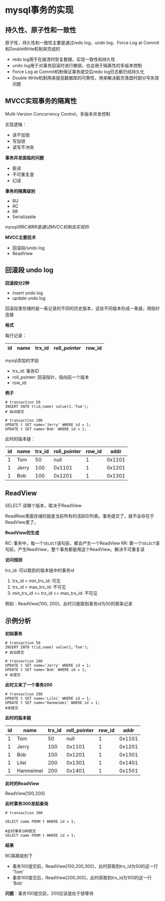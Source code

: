 # mysql事务的实现

## 持久性、原子性和一致性

原子性，持久性和一致性主要是通过redo log、undo log、Force Log at Commit和DoubleWrite机制来完成的

- redo log用于在崩溃时恢复数据，实现一致性和持久性
- undo log用于对事务回滚时进行撤销，也会用于隔离性的多版本控制
- Force Log at Commit机制保证事务提交后redo log日志都已经持久化
- Double Write机制用来提高数据库的可靠性，用来解决脏页落盘时部分写失效问题

## MVCC实现事务的隔离性

Multi-Version Concurrency Control，多版本并发控制

实现逻辑：
- 读不加锁
- 写加锁
- 读写不冲突

**事务并发面临的问题**

- 脏读
- 不可重复度
- 幻读

**事务的隔离级别**

- RU
- RC
- RR
- Serializable

*mysql的RC和RR是通过MVCC机制去实现的*

**MVCC主要技术**

- 回滚段/undo log
- ReadView

## 回滚段 undo log


**回滚段分2种**

- insert undo log
- update undo log

回滚段里存储的是一条记录的不同的历史版本，这些不同版本形成一条链，用指针连接

**格式**

每行记录：

| id  | name | trx_id | roll_pointer | row_id |
| --- | ---- | ------ | ------------ | ------ |

mysql添加的字段

- trx_id: 事务ID
- roll_pointer: 回滚指针，指向前一个版本
- row_id:

**例子**

```
# transaction 50
INSERT INTO t(id,name) value(1,'Tom');
# 自动提交

# transaction 100
UPDATE t SET name='Jerry' WHERE id = 1;
UPDATE t SET name='Bob' WHERE id = 1;
```

此时的版本链：

| id  | name  | trx_id | roll_pointer | row_id | addr   |
| --- | ----- | ------ | ------------ | ------ | ------ |
| 1   | Tom   | 50     | null         | 1      | 0x1101 |
| 1   | Jerry | 100    | 0x1101       | 1      | 0x1201 |
| 1   | Bob   | 100    | 0x1201       | 1      | 0x1301 |


## ReadView

SELECT 读哪个版本，取决于ReadView

ReadRiew里面存储的就是当前所有的活跃ID列表。事务提交了，就不会存在于ReadView里了。





**ReadView的生成**

RC: 事务中，每一个`SELECT`语句前，都会产生一个ReadView
RR: 第一个`SELECT`语句前，产生ReadView，整个事务都是用这个ReadView。解决不可重复读

**访问规则**

trx_id: 可以取到的版本链中的事务id

1. trx_id < min_trx_id: 可见
2. trx_id > max_trx_id: 不可见
3. min_trx_id <= trx_id <= max_trx_id: 不可见

例如：ReadView[100, 200]，此时只能取到事务id为50的那条记录

## 示例分析

**初始事务**

```
# transaction 50
INSERT INTO t(id,name) value(1,'Tom');
# 自动提交

# transaction 100
UPDATE t SET name='Jerry' WHERE id = 1;
UPDATE t SET name='Bob' WHERE id = 1;
# 未提交
```

**此时又来了一个事务200**

```
# transaction 200
UPDATE t SET name='Lilei' WHERE id = 1;
UPDATE t SET name='Hanmeimei' WHERE id = 1;
#未提交
```

**此时的版本链**

| id  | name      | trx_id | roll_pointer | row_id | addr   |
| --- | --------- | ------ | ------------ | ------ | ------ |
| 1   | Tom       | 50     | null         | 1      | 0x1101 |
| 1   | Jerry     | 100    | 0x1101       | 1      | 0x1201 |
| 1   | Bob       | 100    | 0x1201       | 1      | 0x1301 |
| 1   | Lilei     | 200    | 0x1301       | 1      | 0x1401 |
| 1   | Hanmeimei | 200    | 0x1401       | 1      | 0x1501 |

**此时的ReadView**

ReadView[100,200]


**此时事务300发起查询**

```
# transaction 300

SELECT name FROM t WHERE id = 1;

#此时事务100提交
SELECT name FROM t WHERE id = 1;
```

**结果**

RC隔离级别下
  - 事务100提交前，ReadView[100,200,300]，此时获取到trx_id为50的这一行 'Tom'
  - 事务100提交后，ReadView[200,300]，此时获取到trx_id为100的这一行 'Bob'


**问题**：事务100提交前，200应该是处于锁等待
